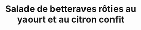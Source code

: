 ---
title: Salade de betteraves rôties au yaourt et au citron confit
draft: false
layout: recettes
type: entree
categories:
  - Salade
regime:
  - vegetarien
cuisson: Oui
temperature: Froid
plate: 4
check: Oui
checkAlwaysOk: false
ingredients:
  sec: []
  legumes:
    - title: Citron (jus)
      quantite: 1
      unit: unité
    - title: Citron confit
      quantite: 40
      unit: grammes
    - title: Oignon rouge
      quantite: 1
      unit: unité
    - title: Betterave rouge
      quantite: 1
      unit: Kg
  lof:
    - title: huile d'olive
      quantite: 2
      unit: c. à soupe
  frais:
    - title: Yaourt grec de vache
      quantite: 150
      unit: grammes
  epices:
    - title: Aneth aromatique
      quantite: 15
      unit: grammes
    - title: Cumin moulu
      quantite: 1.5
      unit: c. à café
  autres:
    - title: Tahin
      quantite: 1
      unit: c. à soupe
preparation: je le fais la semaine pro
publishDate: 2025-05-19T14:28:00.000Z
uuid: klfmz61p
titleslug: salade-de-betteraves-roties-au-yaourt-et-au-citron-confit_klfmz61p
---